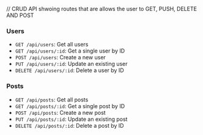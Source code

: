 // CRUD API shwoing routes that are allows the user to GET, PUSH, DELETE AND POST

### Users
- `GET /api/users`: Get all users
- `GET /api/users/:id`: Get a single user by ID
- `POST /api/users`: Create a new user
- `PUT /api/users/:id`: Update an existing user
- `DELETE /api/users/:id`: Delete a user by ID

### Posts
- `GET /api/posts`: Get all posts
- `GET /api/posts/:id`: Get a single post by ID
- `POST /api/posts`: Create a new post
- `PUT /api/posts/:id`: Update an existing post
- `DELETE /api/posts/:id`: Delete a post by ID